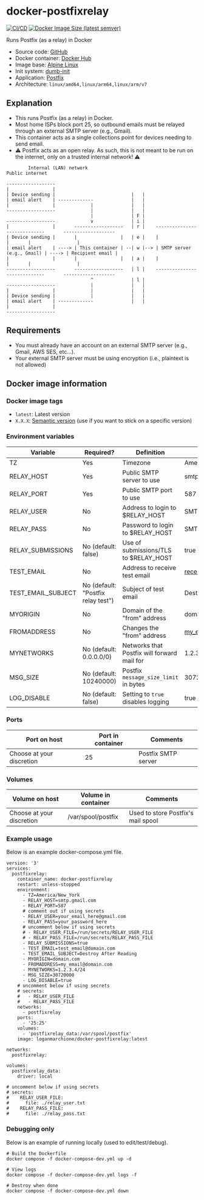 # docker-postfixrelay

[![CI/CD](https://github.com/loganmarchione/docker-postfixrelay/actions/workflows/main.yml/badge.svg)](https://github.com/loganmarchione/docker-postfixrelay/actions/workflows/main.yml)
[![Docker Image Size (latest semver)](https://img.shields.io/docker/image-size/loganmarchione/docker-postfixrelay)](https://hub.docker.com/r/loganmarchione/docker-postfixrelay)

Runs Postfix (as a relay) in Docker
  - Source code: [GitHub](https://github.com/loganmarchione/docker-postfixrelay)
  - Docker container: [Docker Hub](https://hub.docker.com/r/loganmarchione/docker-postfixrelay)
  - Image base: [Alpine Linux](https://hub.docker.com/_/alpine/)
  - Init system: [dumb-init](https://github.com/Yelp/dumb-init)
  - Application: [Postfix](http://www.postfix.org/)
  - Architecture: `linux/amd64,linux/arm64,linux/arm/v7`

## Explanation

  - This runs Postfix (as a relay) in Docker.
  - Most home ISPs block port 25, so outbound emails must be relayed through an external SMTP server (e.g., Gmail).
  - This container acts as a single collections point for devices needing to send email.
  - ⚠️ Postfix acts as an open relay. As such, this is not meant to be run on the internet, only on a trusted internal network! ⚠️

```
        Internal (LAN) network                                        Public internet

------------------
|                |
| Device sending |                            |   |
| email alert    | -------------              |   |
|                |             |              |   |
------------------             |              |   |
                               |              | F |
------------------             v              | i |
|                |       ------------------   | r |    -----------------------------       -------------------
| Device sending |       |                |   | e |    |                           |       |                 |
| email alert    | ----> | This container | --| w |--> | SMTP server (e.g., Gmail) | ----> | Recipient email |
|                |       |                |   | a |    |                           |       |                 |
------------------       ------------------   | l |    -----------------------------       -------------------
                               ^              | l |
------------------             |              |   |
|                |             |              |   |
| Device sending |             |              |   |
| email alert    | -------------              |   |
|                |
------------------
```

## Requirements

  - You must already have an account on an external SMTP server (e.g., Gmail, AWS SES, etc...).
  - Your external SMTP server must be using encryption (i.e., plaintext is not allowed)

## Docker image information

### Docker image tags
  - `latest`: Latest version
  - `X.X.X`: [Semantic version](https://semver.org/) (use if you want to stick on a specific version)

### Environment variables
| Variable           | Required?                          | Definition                                  | Example                    | Comments                                                                                                                                                              |
|--------------------|------------------------------------|---------------------------------------------|----------------------------|-----------------------------------------------------------------------------------------------------------------------------------------------------------------------|
| TZ                 | Yes                                | Timezone                                    | America/New_York           | https://en.wikipedia.org/wiki/List_of_tz_database_time_zones                                                                                                          |
| RELAY_HOST         | Yes                                | Public SMTP server to use                   | smtp.gmail.com             |                                                                                                                                                                       |
| RELAY_PORT         | Yes                                | Public SMTP port to use                     | 587                        |                                                                                                                                                                       |
| RELAY_USER         | No                                 | Address to login to $RELAY_HOST             | SMTP username              |                                                                                                                                                                       |
| RELAY_PASS         | No                                 | Password to login to $RELAY_HOST            | SMTP password              | If using Gmail 2FA, you will need to setup an app password                                                                                                            |
| RELAY_SUBMISSIONS  | No (default: false)                | Use of submissions/TLS to $RELAY_HOST       | true                       | Needed when the server requests submissions/implicit TLS (enables Postfix's `tls_wrappermode` [(doc)](https://www.postfix.org/postconf.5.html#smtp_tls_wrappermode)). |
| TEST_EMAIL         | No                                 | Address to receive test email               | receive_address@domain.com | If not set, test email will **not** be sent                                                                                                                           |
| TEST_EMAIL_SUBJECT | No (default: "Postfix relay test") | Subject of test email                       | Destroy After Reading      | Useful if you're running multiple instances and want to tell them apart                                                                                               |
| MYORIGIN           | No                                 | Domain of the "from" address                | domain.com                 | Needed for things like AWS SES where the domain must be set                                                                                                           |
| FROMADDRESS        | No                                 | Changes the "from" address                  | my_email@domain.com        | Needed for some SMTP services where the FROM address needs to be set, [fixes issue 19](https://github.com/loganmarchione/docker-postfixrelay/issues/19)               |
| MYNETWORKS         | No (default: 0.0.0.0/0)            | Networks that Postfix will forward mail for | 1.2.3.4/24, 5.6.7.8/24     | Single or multiple trusted networks separated with a comma                                                                                                            |
| MSG_SIZE           | No (default: 10240000)             | Postfix `message_size_limit` in bytes       | 30720000                   |                                                                                                                                                                       |
| LOG_DISABLE        | No (default: false)                | Setting to `true` disables logging          | true                       |                                                                                                                                                                       |

### Ports
| Port on host              | Port in container | Comments            |
|---------------------------|-------------------|---------------------|
| Choose at your discretion | 25                | Postfix SMTP server |

### Volumes
| Volume on host            | Volume in container | Comments                           |
|---------------------------|---------------------|------------------------------------|
| Choose at your discretion | /var/spool/postfix  | Used to store Postfix's mail spool |

### Example usage
Below is an example docker-compose.yml file.
```
version: '3'
services:
  postfixrelay:
    container_name: docker-postfixrelay
    restart: unless-stopped
    environment:
      - TZ=America/New_York
      - RELAY_HOST=smtp.gmail.com
      - RELAY_PORT=587
      # comment out if using secrets
      - RELAY_USER=your_email_here@gmail.com
      - RELAY_PASS=your_password_here
      # uncomment below if using secrets
      # - RELAY_USER_FILE=/run/secrets/RELAY_USER_FILE
      # - RELAY_PASS_FILE=/run/secrets/RELAY_PASS_FILE
      - RELAY_SUBMISSIONS=true
      - TEST_EMAIL=test_email@domain.com
      - TEST_EMAIL_SUBJECT=Destroy After Reading
      - MYORIGIN=domain.com
      - FROMADDRESS=my_email@domain.com
      - MYNETWORKS=1.2.3.4/24
      - MSG_SIZE=30720000
      - LOG_DISABLE=true
    # uncomment below if using secrets
    # secrets:
    #   - RELAY_USER_FILE
    #   - RELAY_PASS_FILE
    networks:
      - postfixrelay
    ports:
      - '25:25'
    volumes:
      - 'postfixrelay_data:/var/spool/postfix'
    image: loganmarchione/docker-postfixrelay:latest

networks:
  postfixrelay:

volumes:
  postfixrelay_data:
    driver: local

# uncomment below if using secrets
# secrets:
#    RELAY_USER_FILE:
#      file: ./relay_user.txt
#    RELAY_PASS_FILE:
#      file: ./relay_pass.txt
```

### Debugging only

Below is an example of running locally (used to edit/test/debug).
```
# Build the Dockerfile
docker compose -f docker-compose-dev.yml up -d

# View logs
docker compose -f docker-compose-dev.yml logs -f

# Destroy when done
docker compose -f docker-compose-dev.yml down
```